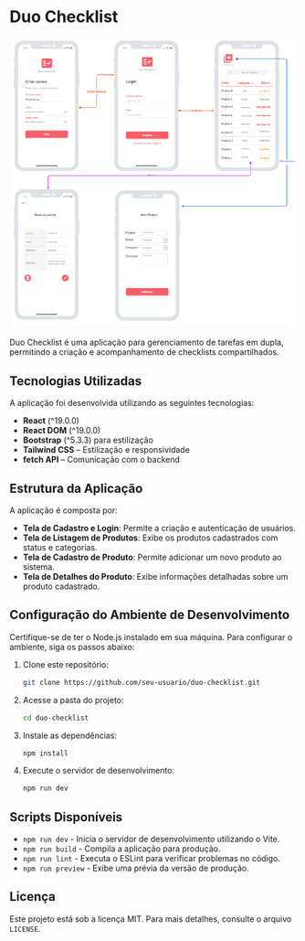 # Duo Checklist

<img src="./duoCheckList/src/assets/print.PNG"/>

Duo Checklist é uma aplicação para gerenciamento de tarefas em dupla, permitindo a criação e acompanhamento de checklists compartilhados.

## Tecnologias Utilizadas

A aplicação foi desenvolvida utilizando as seguintes tecnologias:

- **React** (^19.0.0)
- **React DOM** (^19.0.0)
- **Bootstrap** (^5.3.3) para estilização
- **Tailwind CSS** – Estilização e responsividade
- **fetch API** – Comunicação com o backend



## Estrutura da Aplicação

A aplicação é composta por:

- **Tela de Cadastro e Login**: Permite a criação e autenticação de usuários.
- **Tela de Listagem de Produtos**: Exibe os produtos cadastrados com status e categorias.
- **Tela de Cadastro de Produto**: Permite adicionar um novo produto ao sistema.
- **Tela de Detalhes do Produto**: Exibe informações detalhadas sobre um produto cadastrado.


## Configuração do Ambiente de Desenvolvimento

Certifique-se de ter o Node.js instalado em sua máquina. Para configurar o ambiente, siga os passos abaixo:

1. Clone este repositório:
   ```sh
   git clone https://github.com/seu-usuario/duo-checklist.git
   ```

2. Acesse a pasta do projeto:
   ```sh
   cd duo-checklist
   ```

3. Instale as dependências:
   ```sh
   npm install
   ```

4. Execute o servidor de desenvolvimento:
   ```sh
   npm run dev
   ```

## Scripts Disponíveis

- `npm run dev` - Inicia o servidor de desenvolvimento utilizando o Vite.
- `npm run build` - Compila a aplicação para produção.
- `npm run lint` - Executa o ESLint para verificar problemas no código.
- `npm run preview` - Exibe uma prévia da versão de produção.

## Licença

Este projeto está sob a licença MIT. Para mais detalhes, consulte o arquivo `LICENSE`.

